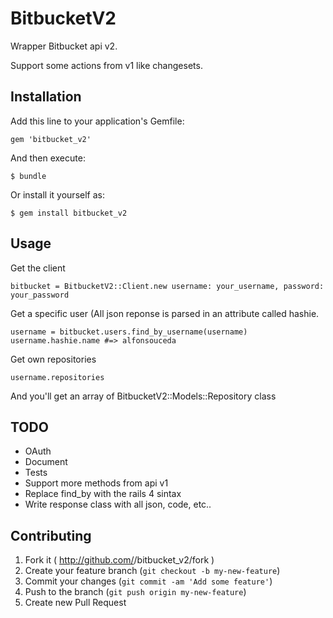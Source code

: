 # BitbucketV2

Wrapper Bitbucket api v2.

Support some actions from v1 like changesets.

## Installation

Add this line to your application's Gemfile:

    gem 'bitbucket_v2'

And then execute:

    $ bundle

Or install it yourself as:

    $ gem install bitbucket_v2

## Usage


Get the client

```
bitbucket = BitbucketV2::Client.new username: your_username, password: your_password
```

Get a specific user
(All json reponse is parsed in an attribute called hashie.

```
username = bitbucket.users.find_by_username(username)
username.hashie.name #=> alfonsouceda
```

Get own repositories

```
username.repositories
```

And you'll get an array of BitbucketV2::Models::Repository class


## TODO

* OAuth
* Document
* Tests
* Support more methods from api v1
* Replace find_by with the rails 4 sintax
* Write response class with all json, code, etc..


## Contributing

1. Fork it ( http://github.com/<my-github-username>/bitbucket_v2/fork )
2. Create your feature branch (`git checkout -b my-new-feature`)
3. Commit your changes (`git commit -am 'Add some feature'`)
4. Push to the branch (`git push origin my-new-feature`)
5. Create new Pull Request
